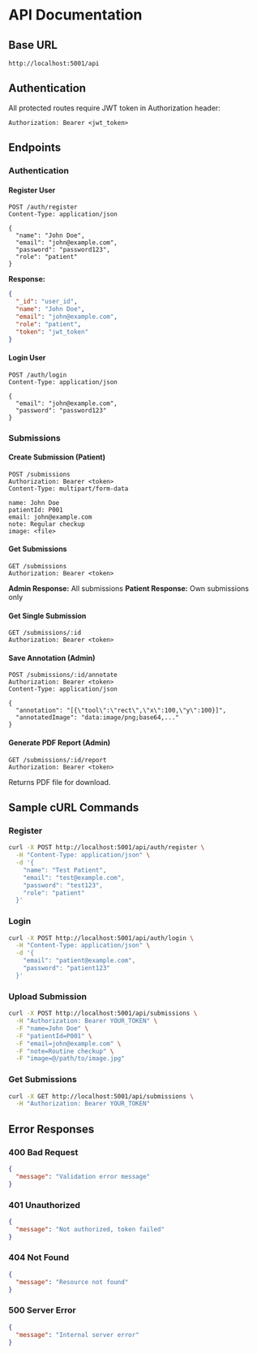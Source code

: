 # API Documentation

## Base URL
```
http://localhost:5001/api
```

## Authentication
All protected routes require JWT token in Authorization header:
```
Authorization: Bearer <jwt_token>
```

## Endpoints

### Authentication

#### Register User
```http
POST /auth/register
Content-Type: application/json

{
  "name": "John Doe",
  "email": "john@example.com", 
  "password": "password123",
  "role": "patient"
}
```

**Response:**
```json
{
  "_id": "user_id",
  "name": "John Doe",
  "email": "john@example.com",
  "role": "patient",
  "token": "jwt_token"
}
```

#### Login User
```http
POST /auth/login
Content-Type: application/json

{
  "email": "john@example.com",
  "password": "password123"
}
```

### Submissions

#### Create Submission (Patient)
```http
POST /submissions
Authorization: Bearer <token>
Content-Type: multipart/form-data

name: John Doe
patientId: P001
email: john@example.com
note: Regular checkup
image: <file>
```

#### Get Submissions
```http
GET /submissions
Authorization: Bearer <token>
```

**Admin Response:** All submissions
**Patient Response:** Own submissions only

#### Get Single Submission
```http
GET /submissions/:id
Authorization: Bearer <token>
```

#### Save Annotation (Admin)
```http
POST /submissions/:id/annotate
Authorization: Bearer <token>
Content-Type: application/json

{
  "annotation": "[{\"tool\":\"rect\",\"x\":100,\"y\":100}]",
  "annotatedImage": "data:image/png;base64,..."
}
```

#### Generate PDF Report (Admin)
```http
GET /submissions/:id/report
Authorization: Bearer <token>
```

Returns PDF file for download.

## Sample cURL Commands

### Register
```bash
curl -X POST http://localhost:5001/api/auth/register \
  -H "Content-Type: application/json" \
  -d '{
    "name": "Test Patient",
    "email": "test@example.com",
    "password": "test123",
    "role": "patient"
  }'
```

### Login
```bash
curl -X POST http://localhost:5001/api/auth/login \
  -H "Content-Type: application/json" \
  -d '{
    "email": "patient@example.com",
    "password": "patient123"
  }'
```

### Upload Submission
```bash
curl -X POST http://localhost:5001/api/submissions \
  -H "Authorization: Bearer YOUR_TOKEN" \
  -F "name=John Doe" \
  -F "patientId=P001" \
  -F "email=john@example.com" \
  -F "note=Routine checkup" \
  -F "image=@/path/to/image.jpg"
```

### Get Submissions
```bash
curl -X GET http://localhost:5001/api/submissions \
  -H "Authorization: Bearer YOUR_TOKEN"
```

## Error Responses

### 400 Bad Request
```json
{
  "message": "Validation error message"
}
```

### 401 Unauthorized
```json
{
  "message": "Not authorized, token failed"
}
```

### 404 Not Found
```json
{
  "message": "Resource not found"
}
```

### 500 Server Error
```json
{
  "message": "Internal server error"
}
```